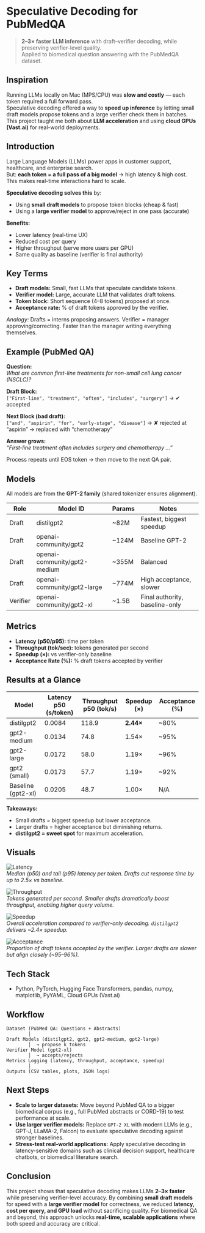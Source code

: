 # Speculative Decoding for PubMedQA

> **2–3× faster LLM inference** with draft–verifier decoding, while preserving verifier-level quality.  
> Applied to biomedical question answering with the PubMedQA dataset.


## Inspiration
Running LLMs locally on Mac (MPS/CPU) was **slow and costly** — each token required a full forward pass.  
Speculative decoding offered a way to **speed up inference** by letting small draft models propose tokens and a large verifier check them in batches.  
This project taught me both about **LLM acceleration** and using **cloud GPUs (Vast.ai)** for real-world deployments.


## Introduction
Large Language Models (LLMs) power apps in customer support, healthcare, and enterprise search.  
But: **each token = a full pass of a big model** → high latency & high cost.  
This makes real-time interactions hard to scale.

**Speculative decoding solves this** by:  
- Using **small draft models** to propose token blocks (cheap & fast)  
- Using a **large verifier model** to approve/reject in one pass (accurate)  

**Benefits:**  
- Lower latency (real-time UX)  
- Reduced cost per query  
- Higher throughput (serve more users per GPU)  
- Same quality as baseline (verifier is final authority)


## Key Terms
- **Draft models:** Small, fast LLMs that speculate candidate tokens.  
- **Verifier model:** Large, accurate LLM that validates draft tokens.  
- **Token block:** Short sequence (4–8 tokens) proposed at once.  
- **Acceptance rate:** % of draft tokens approved by the verifier.  

*Analogy:* Drafts = interns proposing answers. Verifier = manager approving/correcting. Faster than the manager writing everything themselves.


## Example (PubMed QA)

**Question:**  
*What are common first-line treatments for non-small cell lung cancer (NSCLC)?*

**Draft Block:**  
`["First-line", "treatment", "often", "includes", "surgery"]` → ✔ accepted  

**Next Block (bad draft):**  
`["and", "aspirin", "for", "early-stage", "disease"]` → ✘ rejected at “aspirin” → replaced with “chemotherapy”  

**Answer grows:**  
*“First-line treatment often includes surgery and chemotherapy …”*  

Process repeats until EOS token → then move to the next QA pair.


## Models

All models are from the **GPT-2 family** (shared tokenizer ensures alignment).

| Role      | Model ID                       | Params | Notes                          |
|-----------|--------------------------------|--------|--------------------------------|
| Draft     | distilgpt2                     | ~82M   | Fastest, biggest speedup       |
| Draft     | openai-community/gpt2          | ~124M  | Baseline GPT-2                 |
| Draft     | openai-community/gpt2-medium   | ~355M  | Balanced                       |
| Draft     | openai-community/gpt2-large    | ~774M  | High acceptance, slower        |
| Verifier  | openai-community/gpt2-xl       | ~1.5B  | Final authority, baseline-only |


## Metrics

- **Latency (p50/p95):** time per token  
- **Throughput (tok/sec):** tokens generated per second  
- **Speedup (×):** vs verifier-only baseline  
- **Acceptance Rate (%):** % draft tokens accepted by verifier  


## Results at a Glance

| Model                | Latency p50 (s/token) | Throughput p50 (tok/s) | Speedup (×) | Acceptance (%) |
|-----------------------|-----------------------|-------------------------|-------------|----------------|
| distilgpt2            | 0.0084               | 118.9                  | **2.44×**   | ~80%           |
| gpt2-medium           | 0.0134               | 74.8                   | 1.54×       | ~95%           |
| gpt2-large            | 0.0172               | 58.0                   | 1.19×       | ~96%           |
| gpt2 (small)          | 0.0173               | 57.7                   | 1.19×       | ~92%           |
| Baseline (gpt2-xl)    | 0.0205               | 48.7                   | 1.00×       | N/A            |

**Takeaways:**  
- Small drafts = biggest speedup but lower acceptance.  
- Larger drafts = higher acceptance but diminishing returns.  
- **distilgpt2 = sweet spot** for maximum acceleration.  



## Visuals

![Latency](outputs/latency_grouped_p50_p95.png)  
  *Median (p50) and tail (p95) latency per token. Drafts cut response time by up to 2.5× vs baseline.*  

![Throughput](outputs/throughput_grouped_p50_p95.png)  
  *Tokens generated per second. Smaller drafts dramatically boost throughput, enabling higher query volume.*  

![Speedup](outputs/speedup_bar.png)  
  *Overall acceleration compared to verifier-only decoding. `distilgpt2` delivers ~2.4× speedup.*  

![Acceptance](outputs/acceptance_bar.png)  
  *Proportion of draft tokens accepted by the verifier. Larger drafts are slower but align closely (~95–96%).*  



## Tech Stack
- Python, PyTorch, Hugging Face Transformers, pandas, numpy, matplotlib, PyYAML, Cloud GPUs (Vast.ai)



## Workflow

```text
Dataset (PubMed QA: Questions + Abstracts)
        │
Draft Models (distilgpt2, gpt2, gpt2-medium, gpt2-large)
        │  → propose k tokens
Verifier Model (gpt2-xl)
        │  → accepts/rejects
Metrics Logging (latency, throughput, acceptance, speedup)
        │
Outputs (CSV tables, plots, JSON logs)
```



## Next Steps
- **Scale to larger datasets:** Move beyond PubMed QA to a bigger biomedical corpus (e.g., full PubMed abstracts or CORD-19) to test performance at scale.  
- **Use larger verifier models:** Replace `GPT-2 XL` with modern LLMs (e.g., GPT-J, LLaMA-2, Falcon) to evaluate speculative decoding against stronger baselines.  
- **Stress-test real-world applications:** Apply speculative decoding in latency-sensitive domains such as clinical decision support, healthcare chatbots, or biomedical literature search.  


## Conclusion
This project shows that speculative decoding makes LLMs **2–3× faster** while preserving verifier-level accuracy. By combining **small draft models** for speed with a **large verifier model** for correctness, we reduced **latency, cost per query, and GPU load** without sacrificing quality. For biomedical QA and beyond, this approach unlocks **real-time, scalable applications** where both speed and accuracy are critical.

